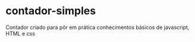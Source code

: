 # contador-simples
 Contador criado para pôr em prática conhecimentos básicos de javascript, HTML e css
